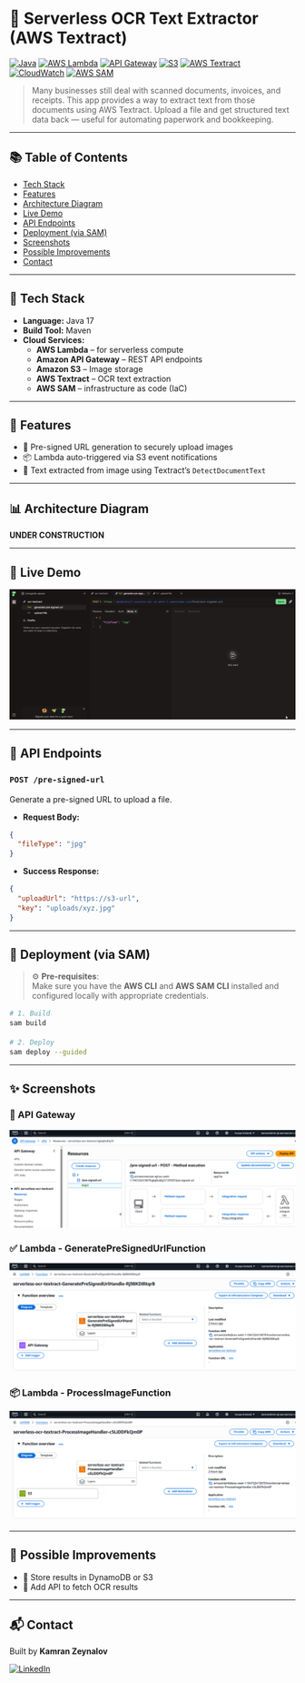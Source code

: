 # 📝 Serverless OCR Text Extractor (AWS Textract)

[![Java](https://img.shields.io/badge/Java-17-blue.svg)](https://www.oracle.com/java/)
[![AWS Lambda](https://img.shields.io/badge/AWS%20Lambda-Serverless-yellow?logo=aws-lambda)](https://aws.amazon.com/lambda/)
[![API Gateway](https://img.shields.io/badge/API%20Gateway-REST-orange?logo=amazon-aws)](https://aws.amazon.com/api-gateway/)
[![S3](https://img.shields.io/badge/S3-Storage-569A31?logo=amazon-aws&logoColor=white)](https://aws.amazon.com/s3/)
[![AWS Textract](https://img.shields.io/badge/AWS%20Textract-OCR-0972D5?logo=amazon-aws&logoColor=white)](https://aws.amazon.com/textract/)
[![CloudWatch](https://img.shields.io/badge/CloudWatch-Logs-6C2EB8?logo=amazon-aws&logoColor=white)](https://aws.amazon.com/cloudwatch/)
[![AWS SAM](https://img.shields.io/badge/SAM-IaC-FF9900?logo=aws)](https://aws.amazon.com/serverless/sam/)


> Many businesses still deal with scanned documents, invoices, and receipts. This app provides a way to extract text from those documents using AWS Textract. Upload a file and get structured text data back — useful for automating paperwork and bookkeeping.

---

## 📚 Table of Contents

- [Tech Stack](#-tech-stack)
- [Features](#-features)
- [Architecture Diagram](#-architecture-diagram)
- [Live Demo](#-live-demo)
- [API Endpoints](#-api-endpoints)
- [Deployment (via SAM)](#-deployment-via-sam)
- [Screenshots](#-screenshots)
- [Possible Improvements](#-possible-improvements)
- [Contact](#-contact)

---

## 🧱 Tech Stack

- **Language:** Java 17
- **Build Tool:** Maven
- **Cloud Services:**
    - **AWS Lambda** – for serverless compute
    - **Amazon API Gateway** – REST API endpoints
    - **Amazon S3** – Image storage
    - **AWS Textract** – OCR text extraction
    - **AWS SAM** – infrastructure as code (IaC)

---

## 📌 Features

- 🔐 Pre-signed URL generation to securely upload images
- 📦 Lambda auto-triggered via S3 event notifications
- 📄 Text extracted from image using Textract’s `DetectDocumentText`

---

## 📊 Architecture Diagram

**UNDER CONSTRUCTION**

---

## 🧭 Live Demo

![Live Demo](assets/live-demo.gif)

---

## 🔌 API Endpoints

### `POST /pre-signed-url`
Generate a pre-signed URL to upload a file.

- **Request Body:**
```json
{
  "fileType": "jpg"
}
```
- **Success Response:**
```json
{
  "uploadUrl": "https://s3-url",
  "key": "uploads/xyz.jpg"
}
```

---

## 🚀 Deployment (via SAM)

> ⚙️ **Pre-requisites**:  
> Make sure you have the **AWS CLI** and **AWS SAM CLI** installed and configured locally with appropriate credentials.

```bash
# 1. Build
sam build

# 2. Deploy
sam deploy --guided

```
---

## ✨ Screenshots

### 🚀 API Gateway
![API Gateway](assets/aws-api-gateway.PNG)

### ✅ Lambda - GeneratePreSignedUrlFunction
![Lambda GeneratePreSignedUrlFunction](assets/aws-lambda-presigned.PNG)

### 📦 Lambda - ProcessImageFunction
![Lambda - ProcessImageFunction](assets/aws-lambda-process-image.PNG)

---

## 🧭 Possible Improvements

- 📝 Store results in DynamoDB or S3
- 🧪 Add API to fetch OCR results

---

## 📬 Contact

Built by **Kamran Zeynalov**

[![LinkedIn](https://img.shields.io/badge/LinkedIn-blue?logo=linkedin&style=flat-square)](https://www.linkedin.com/in/zeynalov-kamran/)

